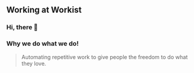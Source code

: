 ## Working at Workist

### Hi, there :wave:

### Why we do what we do!

> Automating repetitive work to give people the freedom to do what they love.

